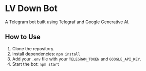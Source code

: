 # LV Down Bot
A Telegram bot built using Telegraf and Google Generative AI.

## How to Use
1. Clone the repository.
2. Install dependencies: `npm install`
3. Add your `.env` file with your `TELEGRAM_TOKEN` and `GOOGLE_API_KEY`.
4. Start the bot: `npm start`
